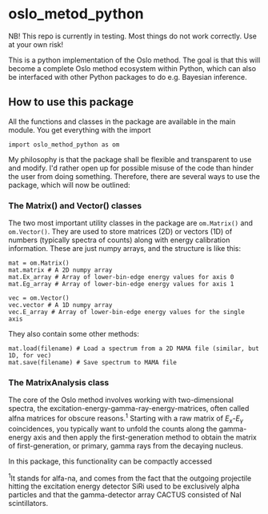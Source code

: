 # oslo_metod_python

NB! This repo is currently in testing. Most things do not work correctly. Use at your own risk!

This is a python implementation of the Oslo method. The goal is that this will become a complete Oslo method ecosystem within Python, which can also be interfaced with other Python packages to do e.g. Bayesian inference.


## How to use this package
All the functions and classes in the package are available in the main module. You get everything with the import

```
import oslo_method_python as om
```

My philosophy is that the package shall be flexible and transparent to use and modify. I'd rather open up for possible misuse of the code than hinder the user from doing something. Therefore, there are several ways to use the package, which will now be outlined:

### The Matrix() and Vector() classes
The two most important utility classes in the package are `om.Matrix()` and `om.Vector()`. They are used to store matrices (2D) or vectors (1D) of numbers (typically spectra of counts) along with energy calibration information. These are just numpy arrays, and the structure is like this:
```
mat = om.Matrix()
mat.matrix # A 2D numpy array
mat.Ex_array # Array of lower-bin-edge energy values for axis 0
mat.Eg_array # Array of lower-bin-edge energy values for axis 1

vec = om.Vector()
vec.vector # A 1D numpy array
vec.E_array # Array of lower-bin-edge energy values for the single axis
```
 They also contain some other methods:
```
mat.load(filename) # Load a spectrum from a 2D MAMA file (similar, but 1D, for vec)
mat.save(filename) # Save spectrum to MAMA file

```

### The MatrixAnalysis class
The core of the Oslo method involves working with two-dimensional spectra, the excitation-energy-gamma-ray-energy-matrices, often called alfna matrices for obscure reasons.<sup>1</sup> Starting with a raw matrix of $E_x$-$E_\gamma$ coincidences, you typically want to unfold the counts along the gamma-energy axis and then apply the first-generation method to obtain the matrix of first-generation, or primary, gamma rays from the decaying nucleus. 

In this package, this functionality can be compactly accessed 



<sup>1</sup>It stands for alfa-na, and comes from the fact that the outgoing projectile hitting the excitation energy detector SiRi used to be exclusively alpha particles and that the gamma-detector array CACTUS consisted of NaI scintillators.